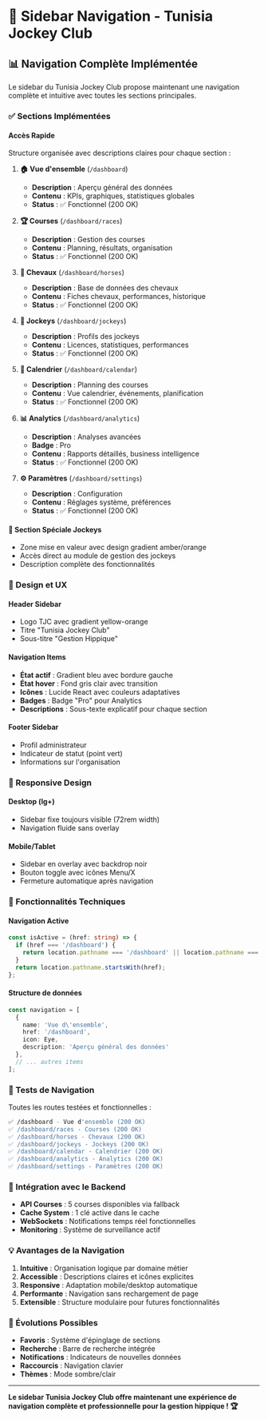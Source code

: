 # 🏇 Sidebar Navigation - Tunisia Jockey Club

## 📊 Navigation Complète Implémentée

Le sidebar du Tunisia Jockey Club propose maintenant une navigation complète et intuitive avec toutes les sections principales.

### ✅ Sections Implémentées

#### **Accès Rapide**
Structure organisée avec descriptions claires pour chaque section :

1. **🏠 Vue d'ensemble** (`/dashboard`)
   - **Description** : Aperçu général des données
   - **Contenu** : KPIs, graphiques, statistiques globales
   - **Status** : ✅ Fonctionnel (200 OK)

2. **🏆 Courses** (`/dashboard/races`)
   - **Description** : Gestion des courses
   - **Contenu** : Planning, résultats, organisation
   - **Status** : ✅ Fonctionnel (200 OK)

3. **🐎 Chevaux** (`/dashboard/horses`)
   - **Description** : Base de données des chevaux
   - **Contenu** : Fiches chevaux, performances, historique
   - **Status** : ✅ Fonctionnel (200 OK)

4. **👤 Jockeys** (`/dashboard/jockeys`)
   - **Description** : Profils des jockeys
   - **Contenu** : Licences, statistiques, performances
   - **Status** : ✅ Fonctionnel (200 OK)

5. **📅 Calendrier** (`/dashboard/calendar`)
   - **Description** : Planning des courses
   - **Contenu** : Vue calendrier, événements, planification
   - **Status** : ✅ Fonctionnel (200 OK)

6. **📊 Analytics** (`/dashboard/analytics`)
   - **Description** : Analyses avancées
   - **Badge** : Pro
   - **Contenu** : Rapports détaillés, business intelligence
   - **Status** : ✅ Fonctionnel (200 OK)

7. **⚙️ Paramètres** (`/dashboard/settings`)
   - **Description** : Configuration
   - **Contenu** : Réglages système, préférences
   - **Status** : ✅ Fonctionnel (200 OK)

#### **🏇 Section Spéciale Jockeys**
- Zone mise en valeur avec design gradient amber/orange
- Accès direct au module de gestion des jockeys
- Description complète des fonctionnalités

### 🎨 Design et UX

#### **Header Sidebar**
- Logo TJC avec gradient yellow-orange
- Titre "Tunisia Jockey Club" 
- Sous-titre "Gestion Hippique"

#### **Navigation Items**
- **État actif** : Gradient bleu avec bordure gauche
- **État hover** : Fond gris clair avec transition
- **Icônes** : Lucide React avec couleurs adaptatives
- **Badges** : Badge "Pro" pour Analytics
- **Descriptions** : Sous-texte explicatif pour chaque section

#### **Footer Sidebar**
- Profil administrateur
- Indicateur de statut (point vert)
- Informations sur l'organisation

### 📱 Responsive Design

#### **Desktop (lg+)**
- Sidebar fixe toujours visible (72rem width)
- Navigation fluide sans overlay

#### **Mobile/Tablet**
- Sidebar en overlay avec backdrop noir
- Bouton toggle avec icônes Menu/X
- Fermeture automatique après navigation

### 🔧 Fonctionnalités Techniques

#### **Navigation Active**
```typescript
const isActive = (href: string) => {
  if (href === '/dashboard') {
    return location.pathname === '/dashboard' || location.pathname === '/dashboard/';
  }
  return location.pathname.startsWith(href);
};
```

#### **Structure de données**
```typescript
const navigation = [
  { 
    name: 'Vue d\'ensemble', 
    href: '/dashboard', 
    icon: Eye, 
    description: 'Aperçu général des données' 
  },
  // ... autres items
];
```

### 🎯 Tests de Navigation

Toutes les routes testées et fonctionnelles :

```bash
✅ /dashboard - Vue d'ensemble (200 OK)
✅ /dashboard/races - Courses (200 OK)
✅ /dashboard/horses - Chevaux (200 OK) 
✅ /dashboard/jockeys - Jockeys (200 OK)
✅ /dashboard/calendar - Calendrier (200 OK)
✅ /dashboard/analytics - Analytics (200 OK)
✅ /dashboard/settings - Paramètres (200 OK)
```

### 🚀 Intégration avec le Backend

- **API Courses** : 5 courses disponibles via fallback
- **Cache System** : 1 clé active dans le cache
- **WebSockets** : Notifications temps réel fonctionnelles
- **Monitoring** : Système de surveillance actif

### 💡 Avantages de la Navigation

1. **Intuitive** : Organisation logique par domaine métier
2. **Accessible** : Descriptions claires et icônes explicites
3. **Responsive** : Adaptation mobile/desktop automatique
4. **Performante** : Navigation sans rechargement de page
5. **Extensible** : Structure modulaire pour futures fonctionnalités

### 🔮 Évolutions Possibles

- **Favoris** : Système d'épinglage de sections
- **Recherche** : Barre de recherche intégrée
- **Notifications** : Indicateurs de nouvelles données
- **Raccourcis** : Navigation clavier
- **Thèmes** : Mode sombre/clair

---

**Le sidebar Tunisia Jockey Club offre maintenant une expérience de navigation complète et professionnelle pour la gestion hippique ! 🏆**
